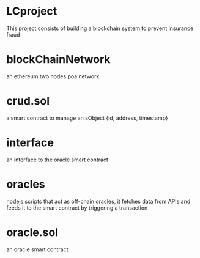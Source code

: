# LCproject

This project consists of building a blockchain system to prevent insurance fraud

# blockChainNetwork

an ethereum two nodes poa network 

# crud.sol

a smart contract to manage an sObject {id, address, timestamp}

# interface

an interface to the oracle smart contract

# oracles

nodejs scripts that act as off-chain oracles, it fetches data from APIs and feeds it to the smart contract by triggering a transaction

# oracle.sol

an oracle smart contract
